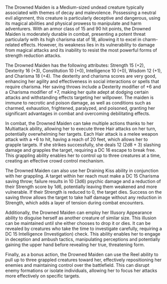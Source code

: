 The Drowned Maiden is a Medium-sized undead creature typically associated with themes of decay and malevolence. Possessing a neutral evil alignment, this creature is particularly deceptive and dangerous, using its magical abilities and physical prowess to manipulate and harm adventurers. With an armor class of 15 and 90 hit points, the Drowned Maiden is moderately durable in combat, presenting a potent threat particularly with its high charisma stat of 18, allowing it to excel in charm-related effects. However, its weakness lies in its vulnerability to damage from magical attacks and its inability to resist the most powerful forms of strength reduction attacks.

The Drowned Maiden has the following attributes: Strength 15 (+2), Dexterity 16 (+3), Constitution 10 (+0), Intelligence 10 (+0), Wisdom 12 (+1), and Charisma 18 (+4). The dexterity and charisma scores are very good, enhancing her agility and effectiveness in social interactions or spells that require charisma. Her saving throws include a Dexterity modifier of +6 and a Charisma modifier of +7, making her quite adept at dodging certain attacks and withstanding effects targeting her willpower. The maiden is immune to necrotic and poison damage, as well as conditions such as charmed, exhaustion, frightened, paralyzed, and poisoned, granting her significant advantages in combat and overcoming debilitating effects.

In combat, the Drowned Maiden can take multiple actions thanks to her Multiattack ability, allowing her to execute three Hair attacks on her turn, potentially overwhelming her targets. Each Hair attack is a melee weapon attack with a +6 to hit, having a reach of 20 feet, which allows her to grapple targets. If she strikes successfully, she deals 12 (2d8 + 3) slashing damage and grapples the target, requiring a DC 16 escape to break free. This grappling ability enables her to control up to three creatures at a time, creating an effective crowd control mechanism.

The Drowned Maiden can also use her Draining Kiss ability in conjunction with her grappling. A target within her reach must make a DC 15 Charisma saving throw; failure results in 10 (3d6) psychic damage and a reduction of their Strength score by 1d6, potentially leaving them weakened and more vulnerable. If their Strength is reduced to 0, the target dies. Success on the saving throw allows the target to take half damage without any reduction in Strength, which adds a layer of tension during combat encounters.

Additionally, the Drowned Maiden can employ her Illusory Appearance ability to disguise herself as another creature of similar size. This illusion can be maintained until she either chooses to drop it or dies. It can be revealed by creatures who take the time to investigate carefully, requiring a DC 15 Intelligence (Investigation) check. This ability enables her to engage in deception and ambush tactics, manipulating perceptions and potentially gaining the upper hand before revealing her true, threatening form.

Finally, as a bonus action, the Drowned Maiden can use the Reel ability to pull up to three grappled creatures toward her, effectively repositioning her enemies and maintaining control over the battlefield. This can disrupt enemy formations or isolate individuals, allowing her to focus her attacks more effectively on specific targets.